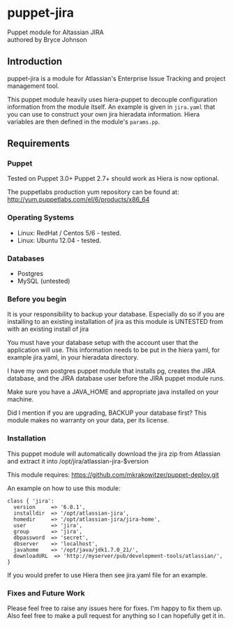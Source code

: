 # puppet-jira
Puppet module for Altassian JIRA  
authored by Bryce Johnson

## Introduction

puppet-jira is a module for Atlassian's Enterprise Issue Tracking and
project management tool.

This puppet module heavily uses hiera-puppet to decouple configuration 
information from the module itself.  An example is given in `jira.yaml`
that you can use to construct your own jira hieradata information.  Hiera
variables are then defined in the module's `params.pp`.

## Requirements

### Puppet

Tested on Puppet 3.0+ 
Puppet 2.7+ should work as Hiera is now optional.

The puppetlabs production yum repository can be found at:  
http://yum.puppetlabs.com/el/6/products/x86_64

### Operating Systems
* Linux:  RedHat / Centos 5/6 - tested.
* Linux:  Ubuntu 12.04 - tested.

### Databases
* Postgres
* MySQL (untested)

### Before you begin
It is your responsibility to backup your database.  Especially do so
if you are installing to an existing installation of jira as this module
is UNTESTED from with an existing install of jira  
  
You must have your database setup with the account user that the application
will use.  This information needs to be put in the hiera yaml, for example
jira.yaml, in your hieradata directory.  
  
I have my own postgres puppet module that installs pg, creates the JIRA
database, and the JIRA database user before the JIRA puppet module runs.  
  
Make sure you have a JAVA_HOME and appropriate java installed on your machine.
  
Did I mention if you are upgrading, BACKUP your database first? This module 
makes no warranty on your data, per its license.  

### Installation

This puppet module will automatically download the jira zip from Atlassian
and extract it into /opt/jira/atlassian-jira-$version

This module requires: https://github.com/mkrakowitzer/puppet-deploy.git
  
An example on how to use this module:

    class { 'jira':
      version     => '6.0.1',
      installdir  => '/opt/atlassian-jira',
      homedir     => '/opt/atlassian-jira/jira-home',
      user        => 'jira',
      group       => 'jira',
      dbpassword  => 'secret',
      dbserver    => 'localhost',
      javahome    => '/opt/java/jdk1.7.0_21/',
      downloadURL  => 'http://myserver/pub/development-tools/atlassian/',
    }

If you would prefer to use Hiera then see jira.yaml file for an example.

### Fixes and Future Work
Please feel free to raise any issues here for fixes.  I'm happy to fix them
up.  Also feel free to make a pull request for anything so I can hopefully
get it in.
